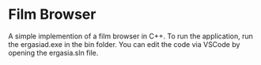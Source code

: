 # Film Browser
A simple implemention of a film browser in C++.
To run the application, run the ergasiad.exe in the bin folder. 
You can edit the code via VSCode by opening the ergasia.sln file.
